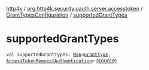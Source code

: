 [http4k](../../index.md) / [org.http4k.security.oauth.server.accesstoken](../index.md) / [GrantTypesConfiguration](index.md) / [supportedGrantTypes](./supported-grant-types.md)

# supportedGrantTypes

`val supportedGrantTypes: `[`Map`](https://kotlinlang.org/api/latest/jvm/stdlib/kotlin.collections/-map/index.html)`<`[`GrantType`](../-grant-type/index.md)`, `[`AccessTokenRequestAuthentication`](../-access-token-request-authentication/index.md)`>` [(source)](https://github.com/http4k/http4k/blob/master/http4k-security-oauth/src/main/kotlin/org/http4k/security/oauth/server/accesstoken/GrantConfiguration.kt#L10)